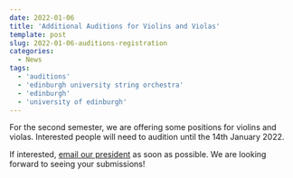 ```yaml
---
date: 2022-01-06
title: 'Additional Auditions for Violins and Violas'
template: post
slug: 2022-01-06-auditions-registration
categories:
  - News
tags:
  - 'auditions'
  - 'edinburgh university string orchestra'
  - 'edinburgh'
  - 'university of edinburgh'
---
```


For the second semester, we are offering some positions for violins and violas. Interested people will need to audition until the 14th January 2022.

If interested, [email our president](mailto:euso.president@gmail.com) as soon as possible. We are looking forward to seeing your submissions!